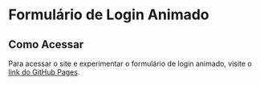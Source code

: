 # Formulário de Login Animado

## Como Acessar

Para acessar o site e experimentar o formulário de login animado, visite o [link do GitHub Pages](#).
